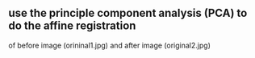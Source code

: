 ## use the principle component analysis (PCA) to do the affine registration
of before image (orininal1.jpg) and after image (original2.jpg)


